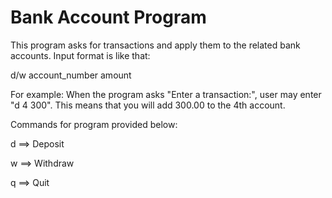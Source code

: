 # Bank Account Program

This program asks for transactions and apply them to the related bank accounts. Input format is like that:

d/w account_number amount

For example: When the program asks "Enter a transaction:", user may enter "d 4 300". This means that you will add 300.00 to the 4th account.

Commands for program provided below:

d ==> Deposit

w ==> Withdraw

q ==> Quit
